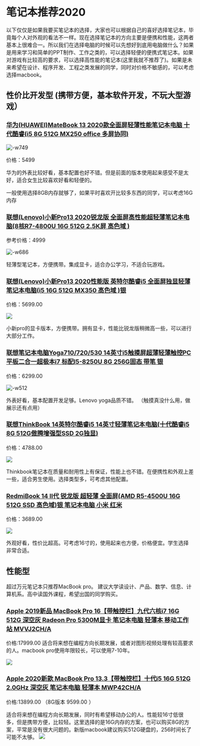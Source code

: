 # 笔记本推荐2020

以下仅仅是如果我要买笔记本的选择，大家也可以根据自己的喜好选择笔记本，毕竟每个人对外观的看法不一样。现在选择笔记本的方向主要是便携和性能，这两者基本上很难合一。所以我们在选择电脑的时候可以先想好到底用电脑做什么？如果是用来学习和简单的PPT制作、工作之类的，可以选择轻便的便携式笔记本。如果对游戏有比较高的要求，可以选择高性能的笔记本(这里我就不推荐了)。如果是未来希望在设计、程序开发、工程之类发展的同学，同时对价格不敏感的，可以考虑选择macbook。


## 性价比开发型 (携带方便，基本软件开发，不玩大型游戏）

### [华为(HUAWEI)MateBook 13 2020款全面屏轻薄性能笔记本电脑 十代酷睿(i5 8G 512G MX250 office 多屏协同)](https://item.jd.com/100006189287.html?cu=true&utm_source=norefer&utm_medium=cpc&utm_campaign=t_281_20170818001&utm_term=_0_5c64e3e1fbb94c01be0449b61325f917)

![-w749](http://ossp.pengjunjie.com/mweb/15912519389026.jpg)

价格：5499

华为的外表比较好看，基本配置也好不错。但是前面的版本使用起来感受不是太好，适合女生比较喜欢好看和轻便的。

一般使用选择8GB内存就够了，如果平时喜欢开比较多东西的同学，可以考虑16G内存


### [联想(Lenovo)小新Pro13 2020锐龙版 全面屏高性能超轻薄笔记本电脑(8核R7-4800U 16G 512G 2.5K屏 高色域 )](https://item.jd.com/100007250507.html)

参考价格：4999

![-w686](http://ossp.pengjunjie.com/mweb/15912524755406.jpg)

轻薄型笔记本，方便携带。集成显卡，适合办公学习，不适合玩游戏。


### [联想(Lenovo)小新Pro13 2020性能版 英特尔酷睿i5 全面屏独显轻薄笔记本电脑(i5 16G 512G MX350 高色域 )银](https://item.jd.com/100006487373.html#crumb-wrap)

价格：5699.00

![](http://ossp.pengjunjie.com/mweb/15912528885043.jpg)

小新pro的显卡版本，方便携带。拥有显卡，性能比锐龙版稍微高一些，可以进行大部分工作。

### [联想笔记本电脑Yoga710/720/530 14英寸i5触摸屏超薄轻薄触控PC平板二合一超极本i7 标配I5-8250U 8G 256G固态 带笔 银](https://item.jd.com/10459739520.html#crumb-wrap)

价格：6299.00

![-w512](http://ossp.pengjunjie.com/mweb/15912530163070.jpg)


外表好看，基本配置开发足够。Lenovo yoga品质不错。 （触摸真没什么用，做展示还有点用）


### [联想ThinkBook 14英特尔酷睿i5 14英寸轻薄笔记本电脑(十代酷睿i5 8G 512G傲腾增强型SSD 2G独显)](https://item.jd.com/100010370680.html#crumb-wrap)

价格：4788.00

![](http://ossp.pengjunjie.com/mweb/15912534448288.jpg)


Thinkbook笔记本在质量和耐用性上有保证，性能上也不错。在便携性和外观上差一些，适合男生使用。选择类型多，可考虑其他配置。

### [RedmiBook 14 Ⅱ代 锐龙版 超轻薄 全面屏(AMD R5-4500U 16G 512G SSD 高色域)银 笔记本电脑 小米 红米](https://item.jd.com/100013155822.html?jt=11#crumb-wrap)

价格：3689.00

![](http://ossp.pengjunjie.com/mweb/15912536336366.jpg)


外观好看，性价比超高。可考虑16寸的，使用起来也方便，价格便宜。学生选择非常合适。


## 性能型 

超过万元笔记本只推荐MacBook pro。
建议大学读设计、产品、数学、信息、计算机系。高中读国外课程，希望出国的同学购买。

### [Apple 2019新品 MacBook Pro 16【带触控栏】九代六核i7 16G 512G 深空灰 Radeon Pro 5300M显卡 笔记本电脑 轻薄本 移动工作站 MVVJ2CH/A](https://item.jd.com/100005638677.html)

价格:17999.00
适合将来想在编程方向长期发展，或者对图形视频处理有较高要求的人。macbook pro使用年限较长，可以使用7-10年。

![](http://ossp.pengjunjie.com/mweb/15912546306540.jpg)


### [Apple 2020新款 MacBook Pro 13.3【带触控栏】十代i5 16G 512G 2.0GHz 深空灰 笔记本电脑 轻薄本 MWP42CH/A](https://item.jd.com/100013068434.html#crumb-wrap)

价格:13899.00 （8G版本 9599.00 ）

适合将来想在编程方向长期发展，同时有希望移动办公的人。性能较16寸低很多，但是携带方便，比较轻。这里选择的是16G内存的方案，也可以购买8G的方案，平常是没有很大问题的。新版macbook建议购买512G硬盘的，256时间长了可能不太够。
![](http://ossp.pengjunjie.com/mweb/15912545521596.jpg)
